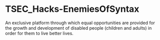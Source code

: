 # TSEC_Hacks-EnemiesOfSyntax
An exclusive platform through which equal opportunities are provided for the growth and development of disabled people (children and adults) in order for them to live better lives.
